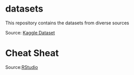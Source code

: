 # datasets
This repository contains the datasets from diverse sources


Source: [Kaggle Dataset](https://www.kaggle.com/budincsevity/szeged-weather)


# Cheat Sheat

Source:[RStudio](https://rstudio.com/resources/cheatsheets/)


